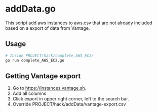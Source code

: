 # addData.go

This script add aws instances to aws.csv that are not already included based on a export of data from Vantage.

## Usage

```sh
# Inside PROJECT/hack/complete_AWS_EC2/
go run complete_AWS_EC2.go
```

## Getting Vantage export
1. Go to https://instances.vantage.sh.
2. Add all columns
3. Click export in upper right corner, left to the search bar.
4. Override PROJECT/hack/addData/vantage-export.csv
